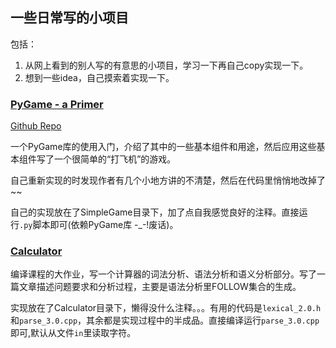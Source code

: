 ## 一些日常写的小项目

包括：

1. 从网上看到的别人写的有意思的小项目，学习一下再自己copy实现一下。
2. 想到一些idea，自己摸索着实现一下。

### <a href="https://realpython.com/blog/python/pygame-a-primer/" target="_blank">PyGame - a Primer</a>
<a href="https://github.com/realpython/pygame-primer" target="_blank">Github Repo</a>

一个PyGame库的使用入门，介绍了其中的一些基本组件和用途，然后应用这些基本组件写了一个很简单的“打飞机”的游戏。

自己重新实现的时发现作者有几个小地方讲的不清楚，然后在代码里悄悄地改掉了~~

自己的实现放在了SimpleGame目录下，加了点自我感觉良好的注释。直接运行`.py`脚本即可(依赖PyGame库 -_-!废话)。


### <a href="http://ycoronene.github.io/2016/06/01/Compiler-Homework-Calculator/" target="_blank">Calculator</a>

编译课程的大作业，写一个计算器的词法分析、语法分析和语义分析部分。写了一篇文章描述问题要求和分析过程，主要是语法分析里FOLLOW集合的生成。

实现放在了Calculator目录下，懒得没什么注释。。。有用的代码是`lexical_2.0.h`和`parse_3.0.cpp`，其余都是实现过程中的半成品。直接编译运行`parse_3.0.cpp`即可,默认从文件`in`里读取字符。






